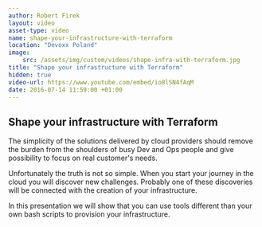 ```yaml
---
author: Robert Firek
layout: video
asset-type: video
name: shape-your-infrastructure-with-terraform
location: "Devoxx Poland"
image:
    src: /assets/img/custom/videos/shape-infra-with-terraform.jpg
title: "Shape your infrastructure with Terraform"
hidden: true
video-url: https://www.youtube.com/embed/io8lSN4fAqM
date: 2016-07-14 11:59:00 +01:00
---
```



## Shape your infrastructure with Terraform

The simplicity of the solutions delivered by cloud providers should remove the burden from the shoulders of busy Dev and Ops people and give possibility to focus on real customer's needs.

Unfortunately the truth is not so simple. When you start your journey in the cloud you will discover new challenges. Probably one of these discoveries will be connected with the creation of your infrastructure.

In this presentation we will show that you can use tools different than your own bash scripts to provision your infrastructure.

